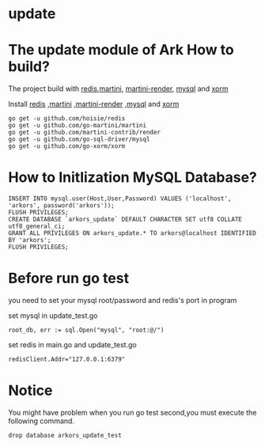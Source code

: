 update
======

The update module of Ark
How to build?
=============

The project build with [redis](https://github.com/hoisie/redis),[martini](https://github.com/go-martini/martini), [martini-render](https://github.com/martini-contrib/render), 
[mysql](https://github.com/go-sql-driver/mysql) and
[xorm](https://github.com/go-xorm/xorm)

Install [redis](https://github.com/hoisie/redis)
,[martini](https://github.com/go-martini/martini)
,[martini-render](https://github.com/martini-contrib/render)
,[mysql](https://github.com/go-sql-driver/mysql)
and [xorm](https://github.com/go-xorm/xorm)
```
go get -u github.com/hoisie/redis
go get -u github.com/go-martini/martini
go get -u github.com/martini-contrib/render
go get -u github.com/go-sql-driver/mysql
go get -u github.com/go-xorm/xorm
```
How to Initlization MySQL Database?
===================================

```
INSERT INTO mysql.user(Host,User,Password) VALUES ('localhost', 'arkors', password('arkors'));
FLUSH PRIVILEGES;
CREATE DATABASE `arkors_update` DEFAULT CHARACTER SET utf8 COLLATE utf8_general_ci;
GRANT ALL PRIVILEGES ON arkors_update.* TO arkors@localhost IDENTIFIED BY 'arkors';
FLUSH PRIVILEGES;
```

Before run go test
===================================
you need to set your mysql root/password and redis's port in program 

set mysql in update_test.go
```
root_db, err := sql.Open("mysql", "root:@/")
```
set redis in main.go and update_test.go
```
redisClient.Addr="127.0.0.1:6379"
```
Notice
===================================
You might have problem when you run go test second,you must execute the following command.
```
drop database arkors_update_test
```
